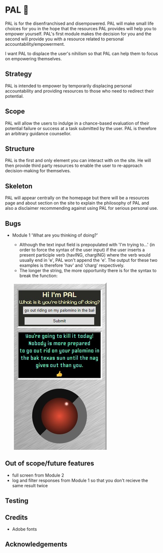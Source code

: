 # PAL 🤖
PAL is for the disenfranchised and disempowered. PAL will make small life choices for you in the hope that the resources PAL provides will help you to empower yourself. PAL's first module makes the decision for you and the second will provide you with a resource related to personal accountability/empowerment.

I want PAL to displace the user's nihilism so that PAL can help them to focus on empowering themselves.

## Strategy
PAL is intended to empower by temporarily displacing personal accountability and providing resources to those who need to redirect their potential.

## Scope
PAL will allow the users to indulge in a chance-based evaluation of their potential failure or success at a task submitted by the user. PAL is therefore an arbitrary guidance counsellor.

## Structure
PAL is the first and only element you can interact with on the site. He will then provide third party resources to enable the user to re-approach decision-making for themselves.

## Skeleton
PAL will appear centrally on the homepage but there will be a resources page and about section on the site to explain the philosophy of PAL and also a disclaimer recommending against using PAL for serious personal use.

## Bugs
* Module 1 'What are you thinking of doing?'
    * Although the text input field is prepopulated with 'I'm trying to...' (in order to force the syntax of the user input) if the user inserts a present participle verb (havING, chargING) where the verb would usually end in 'e', PAL won't append the 'e'. The output for these two examples is therefore 'hav' and 'charg' respectively.
    * The longer the string, the more opportunity there is for the syntax to break the function: 
    
    ![image of confusing output](/assets/images/long-strings.jpg)

## Out of scope/future features
* full screen from Module 2
* log and filter responses from Module 1 so that you don't recieve the same result twice
## Testing 

## Credits
* Adobe fonts

## Acknowledgements